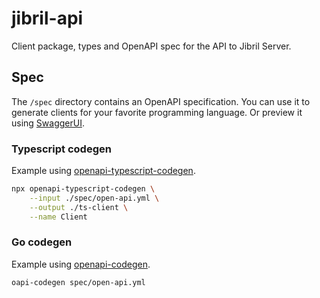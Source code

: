# jibril-api

Client package, types and OpenAPI spec for the API to Jibril Server.

## Spec

The `/spec` directory contains an OpenAPI specification.
You can use it to generate clients for your favorite programming language.
Or preview it using [SwaggerUI](https://editor.swagger.io/?url=https://raw.githubusercontent.com/listen-dev/jibril-api/main/spec/open-api.yml).

### Typescript codegen

Example using [openapi-typescript-codegen](https://www.npmjs.com/package/openapi-typescript-codegen).

```bash
npx openapi-typescript-codegen \
    --input ./spec/open-api.yml \
    --output ./ts-client \
    --name Client
```

### Go codegen

Example using [openapi-codegen](https://github.com/oapi-codegen/oapi-codegen).

```bash
oapi-codegen spec/open-api.yml
```

